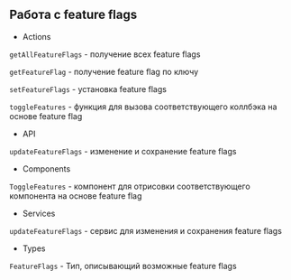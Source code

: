 ## Работа с feature flags

- Actions

`getAllFeatureFlags` - получение всех feature flags

`getFeatureFlag` - получение feature flag по ключу

`setFeatureFlags` - установка feature flags

`toggleFeatures` - функция для вызова соответствующего коллбэка на основе feature flag

- API

`updateFeatureFlags` - изменение и сохранение feature flags

- Components

`ToggleFeatures` - компонент для отрисовки соответствующего компонента на основе feature flag

- Services

`updateFeatureFlags` - сервис для изменения и сохранения feature flags

- Types

`FeatureFlags` - Тип, описывающий возможные feature flags

